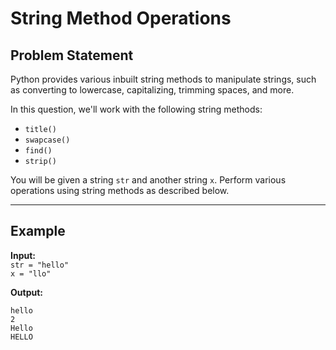 # String Method Operations

## Problem Statement

Python provides various inbuilt string methods to manipulate strings, such as converting to lowercase, capitalizing, trimming spaces, and more.

In this question, we'll work with the following string methods:

- `title()`
- `swapcase()`
- `find()`
- `strip()`

You will be given a string `str` and another string `x`. Perform various operations using string methods as described below.

---

## Example

**Input:**  
`str = "hello"`  
`x = "llo"`  

**Output:**  
```text
hello
2
Hello
HELLO
